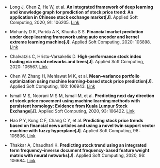* Long J, Chen Z, He W, et al. <b>An integrated framework of deep learning and knowledge graph for prediction of stock price trend: An application in Chinese stock exchange market[J]</b>. Applied Soft Computing, 2020, 91: 106205. [Link](https://www.sciencedirect.com/science/article/abs/pii/S1568494620301459)

* Mohanty D K, Parida A K, Khuntia S S. <b>Financial market prediction under deep learning framework using auto encoder and kernel extreme learning machine[J]</b>. Applied Soft Computing, 2020: 106898. [Link](https://www.sciencedirect.com/science/article/abs/pii/S156849462030836X)

* Chalvatzis C, Hristu-Varsakelis D. <b>High-performance stock index trading via neural networks and trees[J]</b>. Applied Soft Computing, 2020: 106567. [Link](https://www.sciencedirect.com/science/article/abs/pii/S1568494620305056)

* Chen W, Zhang H, Mehlawat M K, et al. <b>Mean–variance portfolio optimization using machine learning-based stock price prediction[J]</b>. Applied Soft Computing, 100: 106943. [Link](https://www.sciencedirect.com/science/article/abs/pii/S1568494620308814)
* Ismail M S, Noorani M S M, Ismail M, et al. <b>Predicting next day direction of stock price movement using machine learning methods with persistent homology: Evidence from Kuala Lumpur Stock Exchange[J]</b>. Applied Soft Computing, 2020, 93: 106422. [Link](https://www.sciencedirect.com/science/article/pii/S1568494620303628)
* Hao P Y, Kung C F, Chang C Y, et al. <b>Predicting stock price trends based on financial news articles and using a novel twin support vector machine with fuzzy hyperplane[J]</b>. Applied Soft Computing, 98: 106806. [Link](https://www.sciencedirect.com/science/article/abs/pii/S1568494620307444)

* Thakkar A, Chaudhari K. <b>Predicting stock trend using an integrated term frequency–inverse document frequency-based feature weight matrix with neural networks[J]</b>. Applied Soft Computing, 2020, 96: 106684. [Link](https://www.sciencedirect.com/science/article/abs/pii/S1568494620306220)
